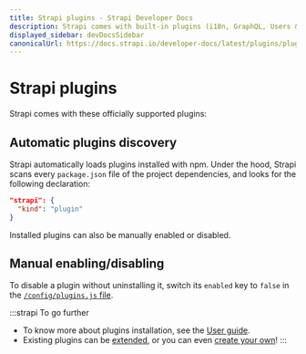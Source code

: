 ```yaml
---
title: Strapi plugins - Strapi Developer Docs
description: Strapi comes with built-in plugins (i18n, GraphQL, Users & Permissions, Upload, API documentation, and Email) and you can install plugins as npm packages.
displayed_sidebar: devDocsSidebar
canonicalUrl: https://docs.strapi.io/developer-docs/latest/plugins/plugins-intro.html
---
```


# Strapi plugins

Strapi comes with these officially supported plugins:

<DocCardList />

## Automatic plugins discovery

Strapi automatically loads plugins installed with npm. Under the hood, Strapi scans every `package.json` file of the project dependencies, and looks for the following declaration:

```json
"strapi": {
  "kind": "plugin"
}
```

Installed plugins can also be manually enabled or disabled.

## Manual enabling/disabling

To disable a plugin without uninstalling it, switch its `enabled` key to `false` in the [`/config/plugins.js` file](/dev-docs/configurations/plugins).

:::strapi To go further
* To know more about plugins installation, see the [User guide](/user-docs/plugins).
* Existing plugins can be [extended](/dev-docs/plugins-extension), or you can even [create your own](/dev-docs/plugins-development)!
:::

